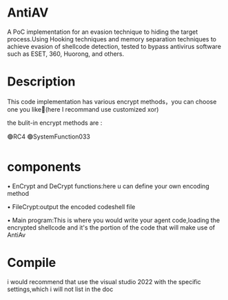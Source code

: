 # AntiAV

A PoC implementation for an evasion technique to hiding the target process.Using Hooking techniques and memory separation techniques to achieve evasion of shellcode detection, tested to bypass antivirus software such as ESET, 360, Huorong, and others.

# Description

This code implementation has various encrypt methods，you can choose one you like👀(here I recommand use customized xor)

the bulit-in encrypt methods are :

🟢RC4
🟢SystemFunction033

# components
• EnCrypt and DeCrypt functions:here u can define your own encoding method

• FileCrypt:output the encoded codeshell file

• Main program:This is where you would write your agent code,loading the encrypted shellcode and it's the portion of the code that will make use of AntiAv

# Compile
 i would recommend that use the visual studio 2022 with the specific settings,which i will not list in the doc
 
